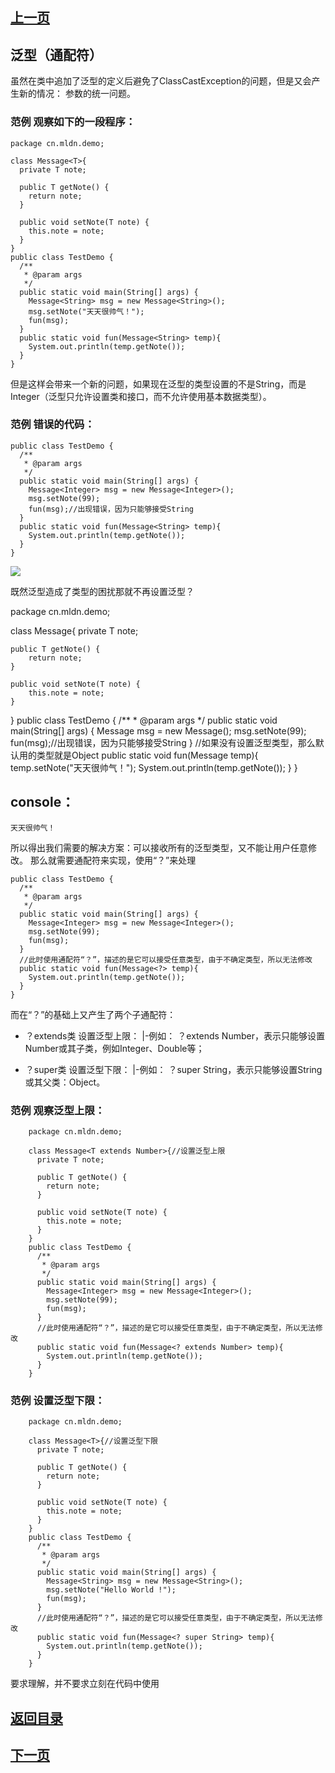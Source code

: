 ## [上一页](course09)
## 泛型（通配符）

虽然在类中追加了泛型的定义后避免了ClassCastException的问题，但是又会产生新的情况：
参数的统一问题。

### 范例 观察如下的一段程序：

    package cn.mldn.demo;

    class Message<T>{
      private T note;

      public T getNote() {
        return note;
      }

      public void setNote(T note) {
        this.note = note;
      }
    }
    public class TestDemo {
      /**
       * @param args
       */
      public static void main(String[] args) {
        Message<String> msg = new Message<String>();
        msg.setNote("天天很帅气！");
        fun(msg);
      }
      public static void fun(Message<String> temp){
        System.out.println(temp.getNote());
      }
    }

但是这样会带来一个新的问题，如果现在泛型的类型设置的不是String，而是Integer（泛型只允许设置类和接口，而不允许使用基本数据类型）。

### 范例 错误的代码：

    public class TestDemo {
      /**
       * @param args
       */
      public static void main(String[] args) {
        Message<Integer> msg = new Message<Integer>();
        msg.setNote(99); 
        fun(msg);//出现错误，因为只能够接受String
      }
      public static void fun(Message<String> temp){
        System.out.println(temp.getNote());
      }
    }

![](https://s1.ax1x.com/2017/12/31/pSemsU.png)

既然泛型造成了类型的困扰那就不再设置泛型？

package cn.mldn.demo;

class Message<T>{
	private T note;

	public T getNote() {
		return note;
	}

	public void setNote(T note) {
		this.note = note;
	}
}
public class TestDemo {
	/**
	 * @param args
	 */
	public static void main(String[] args) {
		Message<Integer> msg = new Message<Integer>();
		msg.setNote(99); 
		fun(msg);//出现错误，因为只能够接受String
	}
	//如果没有设置泛型类型，那么默认用的类型就是Object 
	public static void fun(Message temp){
		temp.setNote("天天很帅气！");
		System.out.println(temp.getNote());
	}
}
## console：

    天天很帅气！
    
所以得出我们需要的解决方案：可以接收所有的泛型类型，又不能让用户任意修改。
那么就需要通配符来实现，使用“？”来处理

    public class TestDemo {
      /**
       * @param args
       */
      public static void main(String[] args) {
        Message<Integer> msg = new Message<Integer>();
        msg.setNote(99); 
        fun(msg);
      }
      //此时使用通配符“？”，描述的是它可以接受任意类型，由于不确定类型，所以无法修改
      public static void fun(Message<?> temp){
        System.out.println(temp.getNote());
      }
    }
而在“？”的基础上又产生了两个子通配符：

- ？extends类 设置泛型上限：
        |-例如： ？extends Number，表示只能够设置Number或其子类，例如Integer、Double等；
        
- ？super类 设置泛型下限：
        |-例如： ？super String，表示只能够设置String或其父类：Object。
        

### 范例 观察泛型上限：

        package cn.mldn.demo;

        class Message<T extends Number>{//设置泛型上限
          private T note;

          public T getNote() {
            return note;
          }

          public void setNote(T note) {
            this.note = note;
          }
        }
        public class TestDemo {
          /**
           * @param args
           */
          public static void main(String[] args) {
            Message<Integer> msg = new Message<Integer>();
            msg.setNote(99); 
            fun(msg);
          }
          //此时使用通配符“？”，描述的是它可以接受任意类型，由于不确定类型，所以无法修改
          public static void fun(Message<? extends Number> temp){
            System.out.println(temp.getNote());
          }
        }
        
### 范例 设置泛型下限：

        package cn.mldn.demo;

        class Message<T>{//设置泛型下限
          private T note;

          public T getNote() {
            return note;
          }

          public void setNote(T note) {
            this.note = note;
          }
        }
        public class TestDemo {
          /**
           * @param args
           */
          public static void main(String[] args) {
            Message<String> msg = new Message<String>();
            msg.setNote("Hello World !"); 
            fun(msg);
          }
          //此时使用通配符“？”，描述的是它可以接受任意类型，由于不确定类型，所以无法修改
          public static void fun(Message<? super String> temp){
            System.out.println(temp.getNote());
          }
        }
要求理解，并不要求立刻在代码中使用



## [返回目录](https://wuchengcheng110120.github.io/aliyunjava3/list)
## [下一页](course11)
